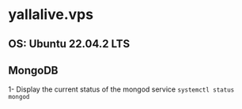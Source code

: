 # yallalive.vps
## OS: Ubuntu 22.04.2 LTS
## MongoDB
1- Display the current status of the mongod service
`systemctl status mongod`
